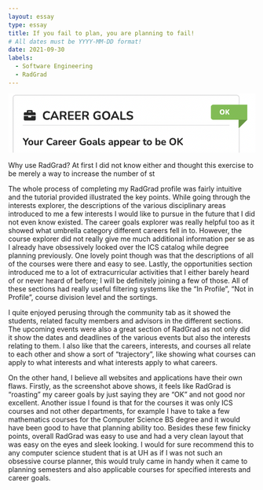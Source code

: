 ```yaml
---
layout: essay
type: essay
title: If you fail to plan, you are planning to fail!
# All dates must be YYYY-MM-DD format!
date: 2021-09-30
labels:
  - Software Engineering
  - RadGrad
---
```


<img class="ui medium right floated rounded image" src="../images/radgrad-career.png">

Why use RadGrad? At first I did not know either and thought this exercise to be merely a way to increase the number of st

The whole process of completing my RadGrad profile was fairly intuitive and the tutorial provided illustrated the key points. While going through the interests explorer, the descriptions of the various disciplinary areas introduced to me a few interests I would like to pursue in the future that I did not even know existed. The career goals explorer was really helpful too as it showed what umbrella category different careers fell in to. However, the course explorer did not really give me much additional information per se as I already have obsessively looked over the ICS catalog while degree planning previously. One lovely point though was that the descriptions of all of the courses were there and easy to see. Lastly, the opportunities section introduced me to a lot of extracurricular activities that I either barely heard of or never heard of before; I will be definitely joining a few of those. All of these sections had really useful filtering systems like the “In Profile”, “Not in Profile”, course division level and the sortings.

I quite enjoyed perusing through the community tab as it showed the students, related faculty members and advisors in the different sections. The upcoming events were also a great section of RadGrad as not only did it show the dates and deadlines of the various events but also the interests relating to them. I also like that the careers, interests, and courses all relate to each other and show a sort of “trajectory”, like showing what courses can apply to what interests and what interests apply to what careers.

On the other hand, I believe all websites and applications have their own flaws. Firstly, as the screenshot above shows, it feels like RadGrad is “roasting” my career goals by just saying they are “OK” and not good nor excellent. Another issue I found is that for the courses it was only ICS courses and not other departments, for example I have to take a few mathematics courses for the Computer Science BS degree and it would have been good to have that planning ability too. Besides these few finicky points, overall RadGrad was easy to use and had a very clean layout that was easy on the eyes and sleek looking. I would for sure recommend this to any computer science student that is at UH as if I was not such an obsessive course planner, this would truly came in handy when it came to planning semesters and also applicable courses for specified interests and career goals. 
